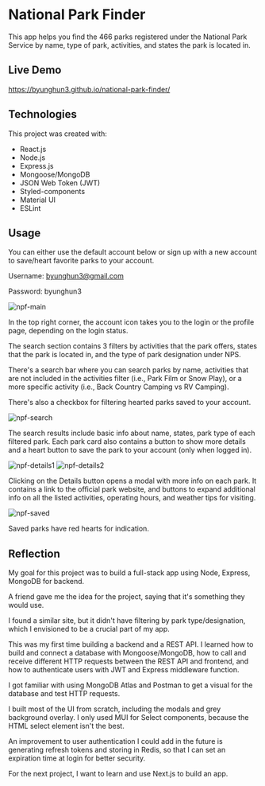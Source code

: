# National Park Finder

This app helps you find the 466 parks registered under the National Park Service by name, type of park, activities, and states the park is located in. 



## Live Demo

https://byunghun3.github.io/national-park-finder/



## Technologies

This project was created with:

* React.js
* Node.js
* Express.js
* Mongoose/MongoDB
* JSON Web Token (JWT)
* Styled-components
* Material UI
* ESLint



## Usage

You can either use the default account below or sign up with a new account to save/heart favorite parks to your account.

Username: byunghun3@gmail.com

Password: byunghun3

![npf-main](./src/assets/images/national-park-finder-main.png)

In the top right corner, the account icon takes you to the login or the profile page, depending on the login status.

The search section contains 3 filters by activities that the park offers, states that the park is located in, and the type of park designation under NPS. 

There's a search bar where you can search parks by name, activities that are not included in the activities filter (i.e., Park Film or Snow Play), or a more specific activity (i.e., Back Country Camping vs RV Camping).

There's also a checkbox for filtering hearted parks saved to your account. 


![npf-search](./src/assets/images/national-park-finder-search-result.png)

The search results include basic info about name, states, park type of each filtered park. Each park card also contains a button to show more details and a heart button to save the park to your account (only when logged in).


![npf-details1](./src/assets/images/national-park-finder-details-1.png)
![npf-details2](./src/assets/images/national-park-finder-details-2.png)

Clicking on the Details button opens a modal with more info on each park. It contains a link to the official park website, and buttons to expand additional info on all the listed activities, operating hours, and weather tips for visiting. 


![npf-saved](./src/assets/images/national-park-finder-saved.png)

Saved parks have red hearts for indication.



## Reflection

My goal for this project was to build a full-stack app using Node, Express, MongoDB for backend.

A friend gave me the idea for the project, saying that it's something they would use.

I found a similar site, but it didn't have filtering by park type/designation, which I envisioned to be a crucial part of my app.

This was my first time building a backend and a REST API. I learned how to build and connect a database with Mongoose/MongoDB, how to call and receive different HTTP requests between the REST API and frontend, and how to authenticate users with JWT and Express middleware function.
 
I got familiar with using MongoDB Atlas and Postman to get a visual for the database and test HTTP requests. 
 
I built most of the UI from scratch, including the modals and grey background overlay. I only used MUI for Select components, because the HTML select element isn't the best.

An improvement to user authentication I could add in the future is generating refresh tokens and storing in Redis, so that I can set an expiration time at login for better security.

For the next project, I want to learn and use Next.js to build an app.
